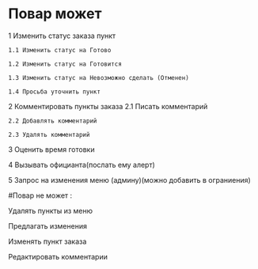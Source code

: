# Повар может 

1 Изменить статус заказа пункт

	1.1 Изменить статус на Готово

	1.2 Изменить статус на Готовится

	1.3 Изменить статус на Невозможно сделать (Отменен)

	1.4 Просьба уточнить пункт

2 Комментировать пункты заказа
	2.1 Писать комментарий

	2.2 Добавлять комментарий

	2.3 Удалять комментарий

3 Оценить время готовки

4 Вызывать официанта(послать ему алерт)

5 Запрос на изменения меню (админу)(можно добавить в ограниения)




#Повар не может :

Удалять пункты из меню

Предлагать изменения

Изменять пункт заказа

Редактировать комментарии



